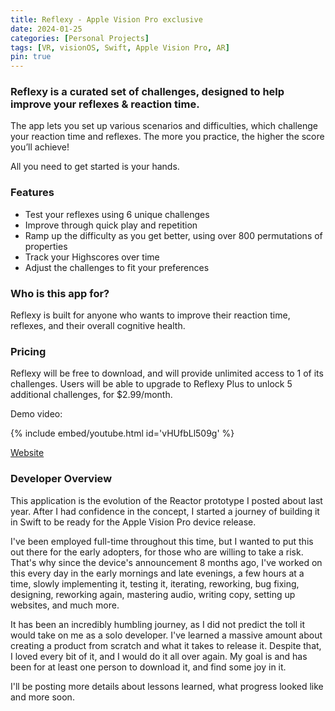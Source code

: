 ```yaml
---
title: Reflexy - Apple Vision Pro exclusive
date: 2024-01-25
categories: [Personal Projects]
tags: [VR, visionOS, Swift, Apple Vision Pro, AR]
pin: true
---
```


### Reflexy is a curated set of challenges, designed to help improve your reflexes & reaction time.
The app lets you set up various scenarios and difficulties, which challenge your reaction time and reflexes. The more you practice, the higher the score you’ll achieve!

All you need to get started is your hands.

### Features
- Test your reflexes using 6 unique challenges
- Improve through quick play and repetition
- Ramp up the difficulty as you get better, using over 800 permutations of properties
- Track your Highscores over time
- Adjust the challenges to fit your preferences

### Who is this app for?
Reflexy is built for anyone who wants to improve their reaction time, reflexes, and their overall cognitive health.

### Pricing
Reflexy will be free to download, and will provide unlimited access to 1 of its challenges. Users will be able to upgrade to Reflexy Plus to unlock 5 additional challenges, for $2.99/month.

Demo video:

{% include embed/youtube.html id='vHUfbLl509g' %}

[Website](https://reflexy.godaddysites.com/)

### Developer Overview
This application is the evolution of the Reactor prototype I posted about last year. After I had confidence in the concept, I started a journey of building it in Swift to be ready for the Apple Vision Pro device release.

I've been employed full-time throughout this time,  but I wanted to put this out there for the early adopters, for those who are willing to take a risk. That's why since the device's announcement 8 months ago, I've worked on this every day in the early mornings and late evenings, a few hours at a time, slowly implementing it, testing it, iterating, reworking, bug fixing, designing, reworking again, mastering audio, writing copy, setting up websites, and much more. 

It has been an incredibly humbling journey, as I did not predict the toll it would take on me as a solo developer. I've learned a massive amount about creating a product from scratch and what it takes to release it. Despite that, I loved every bit of it, and I would do it all over again. My goal is and has been for at least one person to download it, and find some joy in it.


I'll be posting more details about lessons learned, what progress looked like and more soon. 
